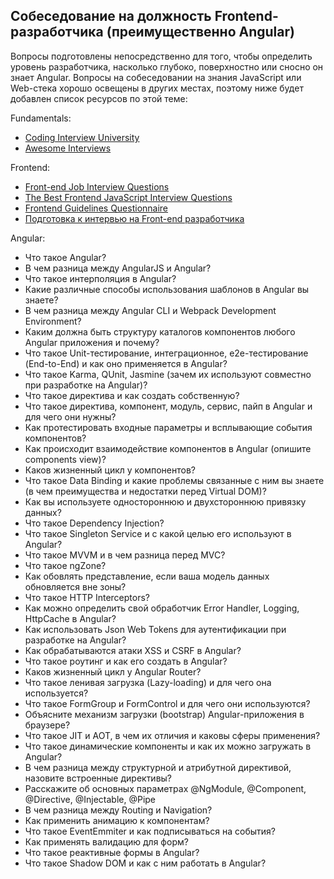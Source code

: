 ## Собеседование на должность Frontend-разработчика (преимущественно Angular)

Вопросы подготовлены непосредственно для того, чтобы определить уровень разработчика, насколько глубоко, поверхностно или сносно он знает Angular. Вопросы на собеседовании на знания JavaScript или Web-стека хорошо освещены в других местах, поэтому ниже будет добавлен список ресурсов по этой теме:

Fundamentals:

- [Coding Interview University](https://github.com/jwasham/coding-interview-university)
- [Awesome Interviews](https://github.com/alex/what-happens-when)

Frontend: 

- [Front-end Job Interview Questions](https://github.com/h5bp/Front-end-Developer-Interview-Questions)
- [The Best Frontend JavaScript Interview Questions](https://performancejs.com/post/hde6d32/The-Best-Frontend-JavaScript-Interview-Questions-(Written-by-a-Frontend-Engineer))
- [Frontend Guidelines Questionnaire](https://github.com/bradfrost/frontend-guidelines-questionnaire)
- [Подготовка к интервью на Front-end разработчика](https://proglib.io/p/frontend-interview/)

Angular:

- Что такое Angular?
- В чем разница между AngularJS и Angular?
- Что такое интерполяция в Angular?
- Какие различные способы использования шаблонов в Angular вы знаете?
- В чем разница между Angular CLI и Webpack Development Environment?
- Каким должна быть структуру каталогов компонентов любого Angular приложения и почему?
- Что такое Unit-тестирование, интеграционное, e2e-тестирование (End-to-End) и как оно применяется в Angular?
- Что такое Karma, QUnit, Jasmine (зачем их используют совместно при разработке на Angular)?
- Что такое директива и как создать собственную?
- Что такое директива, компонент, модуль, сервис, пайп в Angular и для чего они нужны?
- Как протестировать входные параметры и всплывающие события компонентов?
- Как происходит взаимодействие компонентов в Angular (опишите components view)?
- Каков жизненный цикл у компонентов?
- Что такое Data Binding и какие проблемы связанные с ним вы знаете (в чем преимущества и недостатки перед Virtual DOM)?
- Как вы используете одностороннюю и двухстороннюю привязку данных?
- Что такое Dependency Injection?
- Что такое Singleton Service и с какой целью его используют в Angular?
- Что такое MVVM и в чем разница перед MVC?
- Что такое ngZone?
- Как обовлять представление, если ваша модель данных обновляется вне зоны?
- Что такое HTTP Interceptors?
- Как можно определить свой обработчик Error Handler, Logging, HttpCache в Angular?
- Как использовать Json Web Tokens для аутентификации при разработке на Angular?
- Как обрабатываются атаки XSS и CSRF в Angular?
- Что такое роутинг и как его создать в Angular?
- Каков жизненный цикл у Angular Router?
- Что такое ленивая загрузка (Lazy-loading) и для чего она используется?
- Что такое FormGroup и FormControl и для чего они используются?
- Объясните механизм загрузки (bootstrap) Angular-приложения в браузере?
- Что такое JIT и AOT, в чем их отличия и каковы сферы применения?
- Что такое динамические компоненты и как их можно загружать в Angular?
- В чем разница между структурной и атрибутной директивой, назовите встроенные директивы?
- Расскажите об основных параметрах @NgModule, @Component, @Directive, @Injectable, @Pipe
- В чем разница между Routing и Navigation?
- Как применить анимацию к компонентам?
- Что такое EventEmmiter и как подписываться на события?
- Как применять валидацию для форм?
- Что такое реактивные формы в Angular?
- Что такое Shadow DOM и как с ним работать в Angular?
